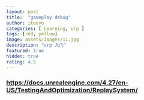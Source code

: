 ```yaml
---
layout: post
title:  "gameplay debug"
author: iteevo
categories: [ Learning, urp ]
tags: [red, yellow]
image: assets/images/11.jpg
description: "urp 入门"
featured: true
hidden: true
rating: 4.5
---
```

### https://docs.unrealengine.com/4.27/en-US/TestingAndOptimization/ReplaySystem/